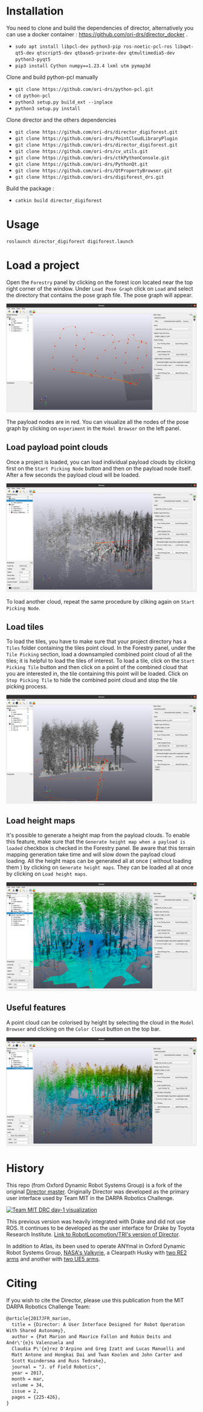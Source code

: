 # Installation

You need to clone and build the dependencies of director, alternatively you can use a docker container : https://github.com/ori-drs/director_docker .


- `sudo apt install libpcl-dev python3-pip ros-noetic-pcl-ros libqwt-qt5-dev qtscript5-dev qtbase5-private-dev qtmultimedia5-dev python3-pyqt5`
- `pip3 install Cython numpy==1.23.4 lxml utm pymap3d`

Clone and build python-pcl manually
- `git clone https://github.com/ori-drs/python-pcl.git`
- `cd python-pcl`
- `python3 setup.py build_ext --inplace`
- `python3 setup.py install`

Clone director and the others dependencies

- `git clone https://github.com/ori-drs/director_digiforest.git`
- `git clone https://github.com/ori-drs/PointCloudLibraryPlugin`
- `git clone https://github.com/ori-drs/director_digiforest.git`
- `git clone https://github.com/ori-drs/cv_utils.git`
- `git clone https://github.com/ori-drs/ctkPythonConsole.git`
- `git clone https://github.com/ori-drs/PythonQt.git`
- `git clone https://github.com/ori-drs/QtPropertyBrowser.git`
- `git clone https://github.com/ori-drs/digiforest_drs.git`

Build the package :
- `catkin build director_digiforest`

# Usage 

```
roslaunch director_digiforest digiforest.launch
```

# Load a project

Open the `Forestry` panel by clicking on the forest icon located near the top right corner of the window. Under `Load Pose Graph` click on `Load` and select the directory that contains the pose graph file. The pose graph will appear.

![pose graph](docs/images/pose_graph.png)

The payload nodes are in red. You can visualize all the nodes of the pose graph by clicking on `experiment` in the `Model Browser` on the left panel.

## Load payload point clouds

Once a project is loaded, you can load individual payload clouds by clicking first on the `Start Picking Node` button and then on the payload node itself. After a few seconds the payload cloud will be loaded.

![cloud](docs/images/payload_cloud.png)

To load another cloud, repeat the same procedure by cliking again on `Start Picking Node`.

## Load tiles

To load the tiles, you have to make sure that your project directory has a `Tiles` folder containing the tiles point cloud. In the Forestry panel, under the `Tile Picking` section, load a downsampled combined point cloud of all the tiles; it is helpful to load the tiles of interest. To load a tile, click on the `Start Picking Tile` button and then click on a point of the combined cloud that you are interested in, the tile containing this point will be loaded. Click on `Stop Picking Tile` to hide the combined point cloud and stop the tile picking process.

![tiles](docs/images/tiles.png)

## Load height maps

It's possible to generate a height map from the payload clouds. To enable this feature, make sure that the `Generate height map when a payload is loaded` checkbox is checked in the Forestry panel. Be aware that this terrain mapping generation take time and will slow down the payload cloud loading. All the height maps can be generated all at once ( without loading them ) by clicking on `Generate height maps`. They can be loaded all at once by clicking on `Load height maps`.

![height map](docs/images/height_map.png)


## Useful features

A point cloud can be colorised by height by selecting the cloud in the `Model Browser` and clicking on the `Color Cloud` button on the top bar.

![pose graph](docs/images/payload_cloud_color.png)


# History

This repo (from Oxford Dynamic Robot Systems Group) is a fork of the original [Director master](https://github.com/RobotLocomotion/director). Originally Director was developed as the primary user interface used by Team MIT in the DARPA Robotics Challenge.

[![Team MIT DRC day-1 visualization](https://img.youtube.com/vi/em69XtIEEAg/0.jpg)](https://www.youtube.com/watch?v=em69XtIEEAg)

This previous version was heavily integrated with Drake and did not use ROS. It continues to be developed as the user interface for Drake by Toyota Research Institute. [Link to RobotLocomotion/TRI's version of Director](https://github.com/RobotLocomotion/director).

In addition to Atlas, its been used to operate ANYmal in Oxford Dynamic Robot Systems Group, [NASA's Valkyrie](https://www.youtube.com/watch?v=AjSP8iZyhTE), a Clearpath Husky with [two RE2 arms](https://www.youtube.com/watch?v=_t1c_lrEH1k) and another with [two UE5 arms](https://www.youtube.com/watch?v=1OyAzHcDL5M).

# Citing

If you wish to cite the Director, please use this publication from the MIT DARPA Robotics Challenge Team:

    @article{2017JFR_marion,
      title = {Director: A User Interface Designed for Robot Operation With Shared Autonomy},
      author = {Pat Marion and Maurice Fallon and Robin Deits and Andr\'{e}s Valenzuela and
      Claudia P\'{e}rez D'Arpino and Greg Izatt and Lucas Manuelli and
      Matt Antone and Hongkai Dai and Twan Koolen and John Carter and
      Scott Kuindersma and Russ Tedrake},
      journal = "J. of Field Robotics",
      year = 2017,
      month = mar,
      volume = 34,
      issue = 2,
      pages = {225-426},
    }
